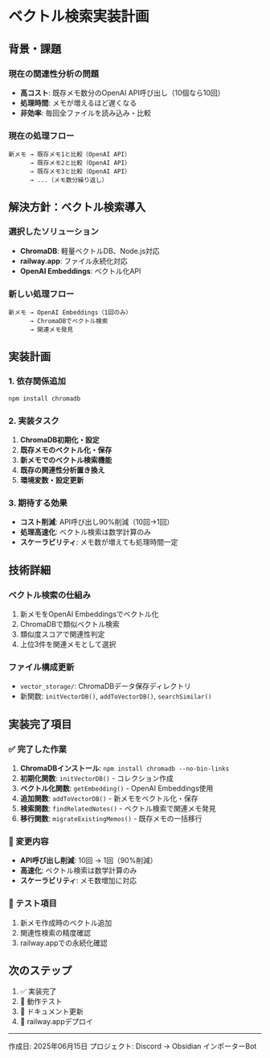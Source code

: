# ベクトル検索実装計画

## 背景・課題

### 現在の関連性分析の問題
- **高コスト**: 既存メモ数分のOpenAI API呼び出し（10個なら10回）
- **処理時間**: メモが増えるほど遅くなる
- **非効率**: 毎回全ファイルを読み込み・比較

### 現在の処理フロー
```
新メモ → 既存メモ1と比較（OpenAI API）
      → 既存メモ2と比較（OpenAI API）
      → 既存メモ3と比較（OpenAI API）
      → ...（メモ数分繰り返し）
```

## 解決方針：ベクトル検索導入

### 選択したソリューション
- **ChromaDB**: 軽量ベクトルDB、Node.js対応
- **railway.app**: ファイル永続化対応
- **OpenAI Embeddings**: ベクトル化API

### 新しい処理フロー
```
新メモ → OpenAI Embeddings（1回のみ）
      → ChromaDBでベクトル検索
      → 関連メモ発見
```

## 実装計画

### 1. 依存関係追加
```bash
npm install chromadb
```

### 2. 実装タスク
1. **ChromaDB初期化・設定**
2. **既存メモのベクトル化・保存**
3. **新メモでのベクトル検索機能**
4. **既存の関連性分析置き換え**
5. **環境変数・設定更新**

### 3. 期待する効果
- **コスト削減**: API呼び出し90%削減（10回→1回）
- **処理高速化**: ベクトル検索は数学計算のみ
- **スケーラビリティ**: メモ数が増えても処理時間一定

## 技術詳細

### ベクトル検索の仕組み
1. 新メモをOpenAI Embeddingsでベクトル化
2. ChromaDBで類似ベクトル検索
3. 類似度スコアで関連性判定
4. 上位3件を関連メモとして選択

### ファイル構成更新
- `vector_storage/`: ChromaDBデータ保存ディレクトリ
- 新関数: `initVectorDB()`, `addToVectorDB()`, `searchSimilar()`

## 実装完了項目

### ✅ 完了した作業
1. **ChromaDBインストール**: `npm install chromadb --no-bin-links`
2. **初期化関数**: `initVectorDB()` - コレクション作成
3. **ベクトル化関数**: `getEmbedding()` - OpenAI Embeddings使用
4. **追加関数**: `addToVectorDB()` - 新メモをベクトル化・保存
5. **検索関数**: `findRelatedNotes()` - ベクトル検索で関連メモ発見
6. **移行関数**: `migrateExistingMemos()` - 既存メモの一括移行

### 🔄 変更内容
- **API呼び出し削減**: 10回 → 1回（90%削減）
- **高速化**: ベクトル検索は数学計算のみ
- **スケーラビリティ**: メモ数増加に対応

### 🧪 テスト項目
1. 新メモ作成時のベクトル追加
2. 関連性検索の精度確認
3. railway.appでの永続化確認

## 次のステップ
1. ✅ 実装完了
2. 🔄 動作テスト
3. 📝 ドキュメント更新
4. 🚀 railway.appデプロイ

---
作成日: 2025年06月15日
プロジェクト: Discord → Obsidian インポーターBot